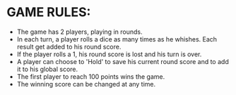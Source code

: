 
# GAME RULES:
- The game has 2 players, playing in rounds.
- In each turn, a player rolls a dice as many times as he whishes. Each result get added to his round score.
- If the player rolls a 1, his round score is lost and his turn is over.
- A player can choose to 'Hold' to save his current round score and to add it to his global score.
- The first player to reach 100 points wins the game.
- The winning score can be changed at any time.